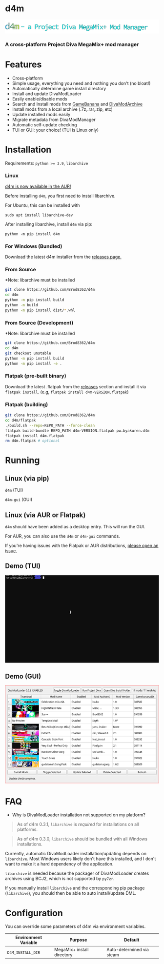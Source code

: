 d4m
===

![d4m banner](https://github.com/Brod8362/d4m/blob/main/resources/EXPORT_github.png)

### A cross-platform Project Diva MegaMix+ mod manager

Features
========

- Cross-platform
- Simple usage, everything you need and nothing you don't (no bloat!)
- Automatically determine game install directory
- Install and update DivaModLoader
- Easily enable/disable mods
- Search and Install mods from [GameBanana](https://gamebanana.com/games/16522) and [DivaModArchive](https://divamodarchive.xyz/)
- Install mods from a local archive (.7z,.rar,.zip, etc)
- Update installed mods easily
- Migrate metadata from DivaModManager
- Automatic self-update checking
- TUI or GUI: your choice! (TUI is Linux only)

Installation
============

Requirements: `python >= 3.9`, `libarchive`

### Linux

[d4m is now available in the AUR!](https://aur.archlinux.org/packages/d4m-git)

Before installing `d4m`, you first need to install libarchive.

For Ubuntu, this can be installed with

`sudo apt install libarchive-dev`

After installing libarchive, install `d4m` via pip:

`python -m pip install d4m`

### For Windows (Bundled)

Download the latest d4m installer from the [releases page.](https://github.com/Brod8362/d4m/releases)

### From Source

*Note: libarchive must be installed 

```sh
git clone https://github.com/Brod8362/d4m
cd d4m
python -m pip install build
python -m build
python -m pip install dist/*.whl
```

### From Source (Development)

*Note: libarchive must be installed

```sh
git clone https://github.com/Brod8362/d4m
cd d4m
git checkout unstable
python -m pip install build
python -m pip install -e .
```

### Flatpak (pre-built binary)

Download the latest .flatpak from the [releases](https://github.com/Brod8362/d4m/releases) section and install it via `flatpak install`. (e.g, `flatpak install d4m-VERSION.flatpak`)

### Flatpak (building)

```sh
git clone https://github.com/Brod8362/d4m
cd d4m/flatpak
./build.sh --repo=REPO_PATH --force-clean
flatpak build-bundle REPO_PATH d4m-VERSION.flatpak pw.byakuren.d4m
flatpak install d4m.flatpak
rm d4m.flatpak # optional
```

Running
=======

Linux (via pip)
-----

`d4m` (TUI)

`d4m-gui` (GUI)

Linux (via AUR or Flatpak)
--------------------------

`d4m` should have been added as a desktop entry. This will run the GUI.

For AUR, you can also use the `d4m` or `d4m-gui` commands.

If you're having issues with the Flatpak or AUR distributions, [please open an issue.](https://github.com/Brod8362/d4m/issues/new/choose)

Demo (TUI)
-------
![d4m tui](https://github.com/Brod8362/d4m/blob/main/resources/d4m.gif)

Demo (GUI)
-----------
![d4m gui](https://github.com/Brod8362/d4m/blob/main/resources/gui.png)


FAQ
===

- Why is DivaModLoader installation not supported on my platform?

> As of d4m 0.3.1, `libarchive` is *required* for installations on all platforms.

> As of d4m 0.3.0, `libarchive` should be bundled with all Windows installations.

Currently, automatic DivaModLoader installation/updating depends on `libarchive`. Most Windows users likely don't have this installed, and I don't want to make it a hard dependency of the application.

`libarchive` is needed because the packager of DivaModLoader creates archives using BCJ2, which is not supported by `py7zr`.

If you manually install `libarchive` and the corresponding pip package (`libarchive`), you should then be able to auto install/update DML.

Configuration
=============
You can override some parameters of d4m via environment variables.

| Environment Variable | Purpose                    | Default                   |
| -------------------- | -------------------------- | ------------------------- |
| `D4M_INSTALL_DIR`    | MegaMix+ install directory | Auto-determined via steam |
